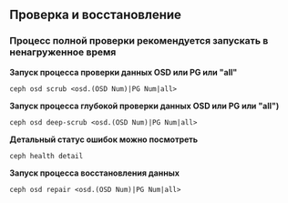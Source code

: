 ## Проверка и восстановление 

### Процесс полной проверки рекомендуется запускать в ненагруженное время

**Запуск процесса проверки данных OSD или PG или "all"**

	ceph osd scrub <osd.(OSD Num)|PG Num|all> 

**Запуск процесса глубокой проверки данных OSD или PG или "all")**

	ceph osd deep-scrub <osd.(OSD Num)|PG Num|all>

**Детальный статус ошибок можно посмотреть**
	
	ceph health detail

**Запуск процесса восстановления данных**

	ceph osd repair <osd.(OSD Num)|PG Num|all>

